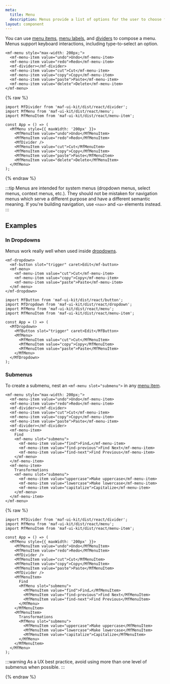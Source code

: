 ```yaml
---
meta:
  title: Menu
  description: Menus provide a list of options for the user to choose from.
layout: component
---
```


You can use [menu items](/components/menu-item), [menu labels](/components/menu-label), and [dividers](/components/divider) to compose a menu. Menus support keyboard interactions, including type-to-select an option.

```html:preview
<mf-menu style="max-width: 200px;">
  <mf-menu-item value="undo">Undo</mf-menu-item>
  <mf-menu-item value="redo">Redo</mf-menu-item>
  <mf-divider></mf-divider>
  <mf-menu-item value="cut">Cut</mf-menu-item>
  <mf-menu-item value="copy">Copy</mf-menu-item>
  <mf-menu-item value="paste">Paste</mf-menu-item>
  <mf-menu-item value="delete">Delete</mf-menu-item>
</mf-menu>
```

{% raw %}

```jsx:react
import MfDivider from 'maf-ui-kit/dist/react/divider';
import MfMenu from 'maf-ui-kit/dist/react/menu';
import MfMenuItem from 'maf-ui-kit/dist/react/menu-item';

const App = () => (
  <MfMenu style={{ maxWidth: '200px' }}>
    <MfMenuItem value="undo">Undo</MfMenuItem>
    <MfMenuItem value="redo">Redo</MfMenuItem>
    <MfDivider />
    <MfMenuItem value="cut">Cut</MfMenuItem>
    <MfMenuItem value="copy">Copy</MfMenuItem>
    <MfMenuItem value="paste">Paste</MfMenuItem>
    <MfMenuItem value="delete">Delete</MfMenuItem>
  </MfMenu>
);
```

{% endraw %}

:::tip
Menus are intended for system menus (dropdown menus, select menus, context menus, etc.). They should not be mistaken for navigation menus which serve a different purpose and have a different semantic meaning. If you're building navigation, use `<nav>` and `<a>` elements instead.
:::

## Examples

### In Dropdowns

Menus work really well when used inside [dropdowns](/components/dropdown).

```html:preview
<mf-dropdown>
  <mf-button slot="trigger" caret>Edit</mf-button>
  <mf-menu>
    <mf-menu-item value="cut">Cut</mf-menu-item>
    <mf-menu-item value="copy">Copy</mf-menu-item>
    <mf-menu-item value="paste">Paste</mf-menu-item>
  </mf-menu>
</mf-dropdown>
```

```jsx:react
import MfButton from 'maf-ui-kit/dist/react/button';
import MfDropdown from 'maf-ui-kit/dist/react/dropdown';
import MfMenu from 'maf-ui-kit/dist/react/menu';
import MfMenuItem from 'maf-ui-kit/dist/react/menu-item';

const App = () => (
  <MfDropdown>
    <MfButton slot="trigger" caret>Edit</MfButton>
    <MfMenu>
      <MfMenuItem value="cut">Cut</MfMenuItem>
      <MfMenuItem value="copy">Copy</MfMenuItem>
      <MfMenuItem value="paste">Paste</MfMenuItem>
    </MfMenu>
  </MfDropdown>
);
```

### Submenus

To create a submenu, nest an `<mf-menu slot="submenu">` in any [menu item](/components/menu-item).

```html:preview
<mf-menu style="max-width: 200px;">
  <mf-menu-item value="undo">Undo</mf-menu-item>
  <mf-menu-item value="redo">Redo</mf-menu-item>
  <mf-divider></mf-divider>
  <mf-menu-item value="cut">Cut</mf-menu-item>
  <mf-menu-item value="copy">Copy</mf-menu-item>
  <mf-menu-item value="paste">Paste</mf-menu-item>
  <mf-divider></mf-divider>
  <mf-menu-item>
    Find
    <mf-menu slot="submenu">
      <mf-menu-item value="find">Find…</mf-menu-item>
      <mf-menu-item value="find-previous">Find Next</mf-menu-item>
      <mf-menu-item value="find-next">Find Previous</mf-menu-item>
    </mf-menu>
  </mf-menu-item>
  <mf-menu-item>
    Transformations
    <mf-menu slot="submenu">
      <mf-menu-item value="uppercase">Make uppercase</mf-menu-item>
      <mf-menu-item value="lowercase">Make lowercase</mf-menu-item>
      <mf-menu-item value="capitalize">Capitalize</mf-menu-item>
    </mf-menu>
  </mf-menu-item>
</mf-menu>
```

{% raw %}

```jsx:react
import MfDivider from 'maf-ui-kit/dist/react/divider';
import MfMenu from 'maf-ui-kit/dist/react/menu';
import MfMenuItem from 'maf-ui-kit/dist/react/menu-item';

const App = () => (
  <MfMenu style={{ maxWidth: '200px' }}>
    <MfMenuItem value="undo">Undo</MfMenuItem>
    <MfMenuItem value="redo">Redo</MfMenuItem>
    <MfDivider />
    <MfMenuItem value="cut">Cut</MfMenuItem>
    <MfMenuItem value="copy">Copy</MfMenuItem>
    <MfMenuItem value="paste">Paste</MfMenuItem>
    <MfDivider />
    <MfMenuItem>
      Find
      <MfMenu slot="submenu">
        <MfMenuItem value="find">Find…</MfMenuItem>
        <MfMenuItem value="find-previous">Find Next</MfMenuItem>
        <MfMenuItem value="find-next">Find Previous</MfMenuItem>
      </MfMenu>
    </MfMenuItem>
    <MfMenuItem>
      Transformations
      <MfMenu slot="submenu">
        <MfMenuItem value="uppercase">Make uppercase</MfMenuItem>
        <MfMenuItem value="lowercase">Make lowercase</MfMenuItem>
        <MfMenuItem value="capitalize">Capitalize</MfMenuItem>
      </MfMenu>
    </MfMenuItem>
  </MfMenu>
);
```

:::warning
As a UX best practice, avoid using more than one level of submenus when possible.
:::

{% endraw %}
